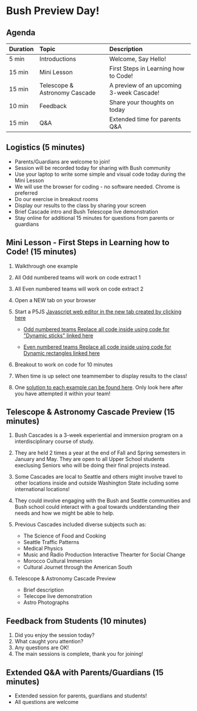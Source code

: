 # Bush Preview Day!

## Agenda

| Duration | Topic | Description
| :--- | :--- | :--- |
| 5 min | Introductions | Welcome, Say Hello!
| 15 min | Mini Lesson | First Steps in Learning how to Code!
| 15 min | Telescope & Astronomy Cascade | A preview of an upcoming 3-week Cascade!
| 10 min | Feedback | Share your thoughts on today
| 15 min | Q&A | Extended time for parents Q&A


## Logistics (5 minutes)
* Parents/Guardians are welcome to join!
* Session will be recorded today for sharing with Bush community
* Use your laptop to write some simple and visual code today during the Mini Lesson
* We will use the browser for coding - no software needed. Chrome is preferred
* Do our exercise in breakout rooms
* Display our results to the class by sharing your screen
* Brief Cascade intro and Bush Telescope live demonstration
* Stay online for additional 15 minutes for questions from parents or guardians

## Mini Lesson - First Steps in Learning how to Code! (15 minutes)

1. Walkthrough one example
1. All Odd numbered teams will work on code extract 1
1. All Even numbered teams will work on code extract 2
1. Open a NEW tab on your browser 
1. Start a P5JS [Javascript web editor in the new tab created by clicking here](https://editor.p5js.org)

   * [Odd numbered teams Replace all code inside using code for "Dynamic sticks" linked here](code1.md)

   * [Even numbered teams Replace all code inside using code for Dynamic rectangles linked here](code2.md)

1. Breakout to work on code for 10 minutes
1. When time is up select one teammember to display results to the class!
1. One [solution to each example can be found here](codesolutions.md). Only look here after you have attempted it within your team! 


## Telescope & Astronomy Cascade Preview (15 minutes)

1. Bush Cascades is a 3-week experiential and immersion program on a interdisciplinary course of study. 
1. They are held 2 times a year at the end of Fall and Spring semesters in January and May. They are open to all Upper School students execlusing Seniors who will be doing their final projects instead.
1. Some Cascades are local to Seattle and others might involve travel to other locations inside and outside Washington State including some international locations! 
1. They could involve engaging with the Bush and Seattle communities and Bush school could interact with a goal towards undderstanding their needs and how we might be able to help.
1. Previous Cascades included diverse subjects such as:
   * The Science of Food and Cooking
   * Seattle Traffic Patterns
   * Medical Physics
   * Music and Radio Production
   Interactive Thearter for Social Change
   * Morocco Cultural Immersion
   * Cultural Journet through the American South

1. Telescope & Astronomy Cascade Preview
   * Brief description
   * Telecope live demonstration
   * Astro Photographs

## Feedback from Students (10 minutes)
1. Did you enjoy the session today?
1. What caught yoru attention?
1. Any questions are OK!
1. The main sessions is complete, thank you for joining!

## Extended Q&A with Parents/Guardians (15 minutes)
* Extended session for parents, guardians and students!
* All questions are welcome
